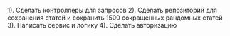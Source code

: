 1). Сделать контроллеры для запросов
2). Сделать репозиторий для сохранения статей и сохранить 1500 сокращенных рандомных статей
3). Написать сервис и логику
4). Сделать авторизацию
